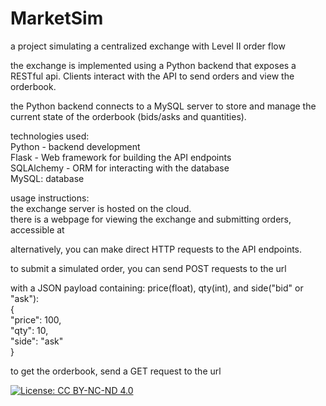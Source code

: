 # MarketSim
a project simulating a centralized exchange with Level II order flow  

the exchange is implemented using a Python backend that exposes a RESTful api. Clients interact with the API to send orders and view the orderbook.  

the Python backend connects to a MySQL server to store and manage the current state of the orderbook (bids/asks and quantities).  

technologies used:  
Python - backend development  
Flask - Web framework for building the API endpoints  
SQLAlchemy - ORM for interacting with the database  
MySQL: database  

usage instructions:  
the exchange server is hosted on the cloud.  
there is a webpage for viewing the exchange and submitting orders, accessible at  

alternatively, you can make direct HTTP requests to the API endpoints.  

to submit a simulated order, you can send POST requests to the url  

with a JSON payload containing: price(float), qty(int), and side("bid" or "ask"):   
{  
    "price": 100,  
    "qty": 10,  
    "side": "ask"  
}  
  
to get the orderbook, send a GET request to the url    

  
  
  
  
[![License: CC BY-NC-ND 4.0](https://licensebuttons.net/l/by-nc-nd/4.0/88x31.png)](https://creativecommons.org/licenses/by-nc-nd/4.0/)